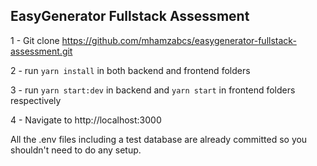 
## EasyGenerator Fullstack Assessment

1 - Git clone https://github.com/mhamzabcs/easygenerator-fullstack-assessment.git

2 - run `yarn install` in both backend and frontend folders

3 - run `yarn start:dev` in backend and `yarn start` in frontend folders respectively

4 - Navigate to http://localhost:3000



All the .env files including a test database are already committed so you shouldn't need to do any setup.

